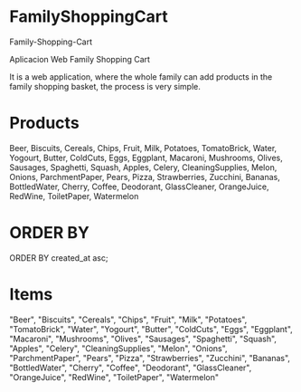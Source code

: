 # FamilyShoppingCart

Family-Shopping-Cart

Aplicacion Web Family Shopping Cart

It is a web application, where the whole family can add products in the family shopping basket, the process is very simple.

# Products
Beer, 
Biscuits, 
Cereals, 
Chips, 
Fruit, 
Milk, 
Potatoes, 
TomatoBrick, 
Water, 
Yogourt, 
Butter, 
ColdCuts, 
Eggs, 
Eggplant, 
Macaroni, 
Mushrooms, 
Olives, 
Sausages, 
Spaghetti, 
Squash, 
Apples, 
Celery, 
CleaningSupplies, 
Melon, 
Onions, 
ParchmentPaper, 
Pears, 
Pizza, 
Strawberries, 
Zucchini, 
Bananas, 
BottledWater, 
Cherry, 
Coffee, 
Deodorant, 
GlassCleaner, 
OrangeJuice, 
RedWine, 
ToiletPaper, 
Watermelon

# ORDER BY
ORDER BY created_at asc;

# Items
"Beer", 
"Biscuits", 
"Cereals", 
"Chips", 
"Fruit", 
"Milk", 
"Potatoes", 
"TomatoBrick", 
"Water", 
"Yogourt", 
"Butter", 
"ColdCuts", 
"Eggs", 
"Eggplant", 
"Macaroni", 
"Mushrooms", 
"Olives", 
"Sausages", 
"Spaghetti", 
"Squash", 
"Apples", 
"Celery", 
"CleaningSupplies", 
"Melon", 
"Onions", 
"ParchmentPaper", 
"Pears", 
"Pizza", 
"Strawberries", 
"Zucchini", 
"Bananas", 
"BottledWater", 
"Cherry", 
"Coffee", 
"Deodorant", 
"GlassCleaner", 
"OrangeJuice", 
"RedWine", 
"ToiletPaper", 
"Watermelon"
